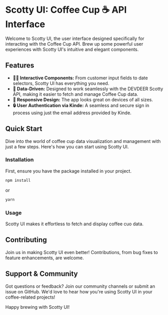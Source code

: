 # Scotty UI: Coffee Cup ☕️ API Interface

Welcome to Scotty UI, the user interface designed specifically for interacting with the Coffee Cup API. Brew up some powerful user experiences with Scotty UI's intuitive and elegant components.

## Features

-   **👌🏻 Interactive Components:** From customer input fields to date selectors, Scotty UI has everything you need.
-   **💾 Data-Driven:** Designed to work seamlessly with the DEVDEER Scotty API, making it easier to fetch and manage Coffee Cup data.
-   **🌈 Responsive Design:** The app looks great on devices of all sizes.
-   **🔒 User Authentication via Kinde:** A seamless and secure sign in process using just the email address provided by Kinde.

## Quick Start

Dive into the world of coffee cup data visualization and management with just a few steps. Here's how you can start using Scotty UI.

### Installation

First, ensure you have the package installed in your project.

```bash
npm install
```

or

```bash
yarn
```

### Usage

Scotty UI makes it effortless to fetch and display coffee cuo data.

## Contributing

Join us in making Scotty UI even better! Contributions, from bug fixes to feature enhancements, are welcome.

## Support & Community

Got questions or feedback? Join our community channels or submit an issue on GitHub. We'd love to hear how you're using Scotty UI in your coffee-related projects!

Happy brewing with Scotty UI!
